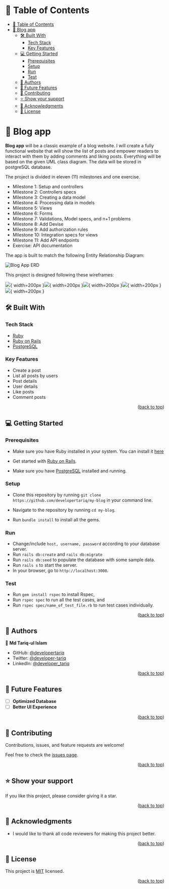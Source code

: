 # 📗 Table of Contents

- [📗 Table of Contents](#-table-of-contents)
- [📖 Blog app ](#-blog-app-)
  - [🛠 Built With ](#-built-with-)
    - [Tech Stack ](#tech-stack-)
    - [Key Features ](#key-features-)
  - [💻 Getting Started ](#-getting-started-)
    - [Prerequisites](#prerequisites)
    - [Setup](#setup)
    - [Run](#run)
    - [Test](#test)
  - [👥 Authors ](#-authors-)
  - [🔭 Future Features ](#-future-features-)
  - [🤝 Contributing ](#-contributing-)
  - [⭐️ Show your support ](#️-show-your-support-)
  - [🙏 Acknowledgments ](#-acknowledgments-)
  - [📝 License ](#-license-)

# 📖 Blog app <a name="about-project"></a>

**Blog app** will be a classic example of a blog website. I will create a fully functional website that will show the list of posts and empower readers to interact with them by adding comments and liking posts. Everything will be based on the given UML class diagram. The data will be stored in postgreSQL database. 

The project is divided in eleven (11) milestones and one exercise.

- Milestone 1: Setup and controllers
- Milestone 2: Controllers specs
- Milestone 3: Creating a data model
- Milestone 4: Processing data in models
- Milestone 5: Views
- Milestone 6: Forms
- Milestone 7: Validations, Model specs, and n+1 problems
- Milestone 8: Add Devise
- Milestone 9: Add authorization rules
- Milestone 10: Integration specs for views
- Milestone 11: Add API endpoints
- Exercise: API documentation
  
The app is built to match the following Entity Relationship Diagram:

![Blog App ERD](images/blog_app_erd.png)

This project is designed following these wireframes:


![](images/blog_login.png){ width=200px }![](images/blog_root_users.png){ width=200px }![](images/blog_user_page.png){ width=200px }![](images/blog_user_all_posts.png){ width=200px }![](images/blog_single_post.png){ width=200px }

## 🛠 Built With <a name="built-with"></a>

### Tech Stack <a name="tech-stack"></a>

<ul>
    <li><a href="https://www.ruby-lang.org/en/">Ruby</a></li>
    <li><a href="https://www.rubyonrails.org/">Ruby on Rails</a></li>
    <li><a href="https://www.postgresql.org/">PostgreSQL</a></li>
</ul>

### Key Features <a name="key-features"></a>

- Create a post
- List all posts by users
- Post details
- User details
- Like posts
- Comment posts

<p align="right">(<a href="#readme-top">back to top</a>)</p>

## 💻 Getting Started <a name="getting-started"></a>

### Prerequisites


  * Make sure you have Ruby installed in your system. You can install it [here](https://www.ruby-lang.org/en/documentation/installation/)

  * Get started with [Ruby on Rails](https://guides.rubyonrails.org/getting_started.html).

  * Make sure you have [PostgreSQL](https://www.postgresql.org/) installed and running.

### Setup

  * Clone this repository by running `git clone https://github.com/developertariq/my-blog` in your command line.

  * Navigate to the repository by running `cd my-blog`.

  * Run `bundle install` to install all the gems.
### Run
  *  Change/include `host, username, password` according to your database server.
  *  Run `rails db:create` and `rails db:migrate`
  *  Run `rails db:seed` to populate the database with some sample data.
  *  Run `rails s` to start the server.
  *  In your browser, go to `http://localhost:3000`.

### Test

  * Run `gem install rspec` to install Rspec,
  * Run `rspec spec` to run all the test cases, and
  * Run `rspec spec/name_of_test_file.rb` to run test cases individually.

<p align="right">(<a href="#readme-top">back to top</a>)</p>

## 👥 Authors <a name="authors"></a>

👤 **Md Tariq-ul Islam**

- GitHub: [@developertariq](https://github.com/developertariq)
- Twitter: [@developer-tariq](https://twitter.com/developer_tariq)
- LinkedIn: [@developer_tariq](https://www.linkedin.com/in/developer-tariq/)

<p align="right">(<a href="#readme-top">back to top</a>)</p>

## 🔭 Future Features <a name="future-features"></a>

- [ ] **Optimized Database**
- [ ] **Better UI Experience**

<p align="right">(<a href="#readme-top">back to top</a>)</p>

## 🤝 Contributing <a name="contributing"></a>

Contributions, issues, and feature requests are welcome!

Feel free to check the [issues page](../../issues/).

<p align="right">(<a href="#readme-top">back to top</a>)</p>

## ⭐️ Show your support <a name="support"></a>

If you like this project, please consider giving it a star.

<p align="right">(<a href="#readme-top">back to top</a>)</p>

## 🙏 Acknowledgments <a name="acknowledgements"></a>

- I would like to thank all code reviewers for making this project better.

<p align="right">(<a href="#readme-top">back to top</a>)</p>

## 📝 License <a name="license"></a>

This project is [MIT](./LICENSE/MIT.md) licensed.

<p align="right">(<a href="#readme-top">back to top</a>)</p>
